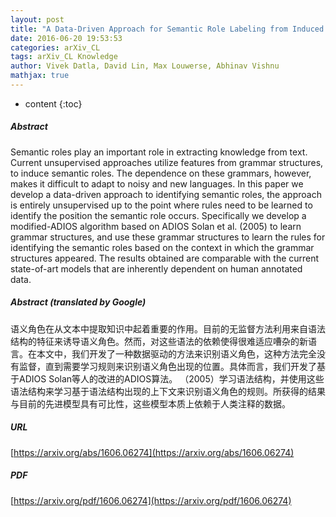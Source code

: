 ```yaml
---
layout: post
title: "A Data-Driven Approach for Semantic Role Labeling from Induced Grammar Structures in Language"
date: 2016-06-20 19:53:53
categories: arXiv_CL
tags: arXiv_CL Knowledge
author: Vivek Datla, David Lin, Max Louwerse, Abhinav Vishnu
mathjax: true
---
```


* content
{:toc}

##### Abstract
Semantic roles play an important role in extracting knowledge from text. Current unsupervised approaches utilize features from grammar structures, to induce semantic roles. The dependence on these grammars, however, makes it difficult to adapt to noisy and new languages. In this paper we develop a data-driven approach to identifying semantic roles, the approach is entirely unsupervised up to the point where rules need to be learned to identify the position the semantic role occurs. Specifically we develop a modified-ADIOS algorithm based on ADIOS Solan et al. (2005) to learn grammar structures, and use these grammar structures to learn the rules for identifying the semantic roles based on the context in which the grammar structures appeared. The results obtained are comparable with the current state-of-art models that are inherently dependent on human annotated data.

##### Abstract (translated by Google)
语义角色在从文本中提取知识中起着重要的作用。目前的无监督方法利用来自语法结构的特征来诱导语义角色。然而，对这些语法的依赖使得很难适应嘈杂的新语言。在本文中，我们开发了一种数据驱动的方法来识别语义角色，这种方法完全没有监督，直到需要学习规则来识别语义角色出现的位置。具体而言，我们开发了基于ADIOS Solan等人的改进的ADIOS算法。 （2005）学习语法结构，并使用这些语法结构来学习基于语法结构出现的上下文来识别语义角色的规则。所获得的结果与目前的先进模型具有可比性，这些模型本质上依赖于人类注释的数据。

##### URL
[https://arxiv.org/abs/1606.06274](https://arxiv.org/abs/1606.06274)

##### PDF
[https://arxiv.org/pdf/1606.06274](https://arxiv.org/pdf/1606.06274)

